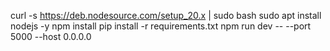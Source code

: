 curl -s https://deb.nodesource.com/setup_20.x | sudo bash
sudo apt install nodejs -y
npm install
pip install -r requirements.txt
npm run dev -- --port 5000 --host 0.0.0.0